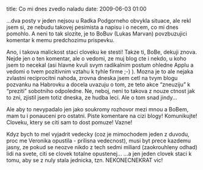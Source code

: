title: Co mi dnes zvedlo naladu
date: 2009-06-03 01:00

...dva posty v jeden nejsou u Radka Podgorneho obvykla situace, ale rekl jsem si, ze nebudu takovej pesimista a napisu i o necem, co mi dnes pomohlo. A neni to tak slozite, je to BoBuv (Lukas Marvan) povzbuzujici komentar k memu predchozimu prispevku.

Ano, i takova malickost staci cloveku ke stesti!
Takze ti, BoBe, dekuji znova. Nejde jen o ten komentar,
ale o vedomi, ze muj blog cte i nekdo, u koho jsem to necekal
(asi hlavne kvuli svym radikalnim postum ohledne Applu a vedomi
o tvem pozitivnim vztahu k tyhle firme ;-) ). Mozna je to ale nejaka zvlastni reciprocitni nahoda, zrovna dneska jsem cetl na tvym blogu pozvanku na Habrovku a docela uvazuju o tom, ze teto akce “zneuziju” k “preziti” sobotniho odpoledne. Ne, neboj, neni to takova z nouze ctnost jak to zni, zjistil jsem totiz dneska, ze hudba leci. Ale o tom snad jindy...

Ale aby to nevypadalo jen jako soukromy rozhovor mezi mnou a BoBem, mam tu i ponauceni pro ostatni. Piste komentare na cizi blogy! Komunikujte! Cloveku, ktery se citi sam to dost pomuze! Vazne!

Kdyz bych to mel vyjadrit vedecky (coz je mimochodem jeden z duvodu, proc me Veronika opustila - prilisna vedecnost), musi byt prece kazdemu jasny, ze pokud se neozve nikdo z tech sedmi miliard (zaokrouhleny odhad) lidi na svete, citi se clovek totalne opustenej...
...a jen jeden clovek staci k tomu, aby se z nuly stala jednicka, tzn. NEKONECNEKRAT vic!
